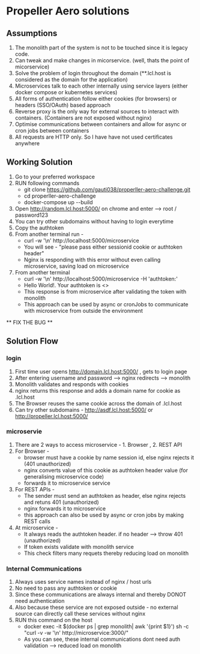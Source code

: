 # Propeller Aero solutions

## Assumptions 
1. The monolith part of the system is not to be touched since it is legacy code.
2. Can tweak and make changes in micorservice. (well, thats the point of micorservice)
3. Solve the problem of login throughout the domain (**.lcl.host is considered as the domain for the application)
4. Microservices talk to each other internally using service layers (either docker compose or kubernetes services)
5. All forms of authentication follow either cookies (for browsers) or headers (SSO/OAuth) based approach
6. Reverse proxy is the only way for external sources to interact with containers. (Containers are not exposed without nginx)
7. Optimise communications between containers and allow for async or cron jobs between containers
8. All requests are HTTP only. So I have have not used certificates anywhere

## Working Solution
1. Go to your preferred workspace 
2. RUN following commands 
    * git clone https://github.com/gauti038/properller-aero-challenge.git
    * cd properller-aero-challenge
    * docker-compose up --build
3. Open http://random.lcl.host:5000/ on chrome and enter --> root / password123 
4. You can try other subdomains without having to login everytime
4. Copy the authtoken 
5. From another terminal run - 
    * curl -w '\n' http://localhost:5000/microservice 
    * You will see - "please pass either sessionid cookie or authtoken header"
    * Nginx is responding with this error without even calling microservice, saving load on microservice
6. From another terminal
    * curl -w '\n' http://localhost:5000/microservice -H 'authtoken:<paste the token from browser here>'
    * Hello World!. Your authtoken is <>
    * This response is from microservice after validating the token with monolith
    * This approach can be used by async or cronJobs to communicate with microservice from outside the environment

** FIX THE BUG **

## Solution Flow

### login 
1. First time user opens http://domain.lcl.host:5000/ , gets to login page
2. After entering username and password --> nginx redirects --> monolith 
3. Monolith validates and responds with cookies
4. nginx returns this response and adds a domain name for cookie as .lcl.host
5. The Browser reuses the same cookie across the domain of .lcl.host 
5. Can try other subdomains - http://asdf.lcl.host:5000/ or http://propeller.lcl.host:5000/ 

### microservie 
1. There are 2 ways to access microservice - 1. Browser , 2. REST API 
2. For Browser - 
    * browser must have a cookie by name session id, else nginx rejects it (401 unauthorized)
    * nginx converts value of this cookie as authtoken header value (for generalising microservice code)
    * forwards it to microservice service
3. For REST APIs - 
    * The sender must send an authtoken as header, else nginx rejects and retuns 401 (unauthorized)
    * nginx forwards it to microservice
    * this approach can also be used by async or cron jobs by making REST calls
4. At microservice -
    * It always reads the authtoken header. if no header --> throw 401 (unauthorized)
    * If token exists validate with monolith service 
    * This check filters many requets thereby reducing load on monolith 

### Internal Communications 
1. Always uses service names instead of nginx / host urls 
2. No need to pass any authtoken or cookie 
3. Since these communications are always internal and thereby DONOT need authentication
4. Also because these service are not exposed outside - no external source can directly call these services without nginx
5. RUN this command on the host
    * docker exec -it $(docker ps | grep monolith| awk '{print $1}') sh -c "curl -v -w '\n' http://microservice:3000/"
    * As you can see, these internal communications dont need auth validation --> reduced load on monolith

